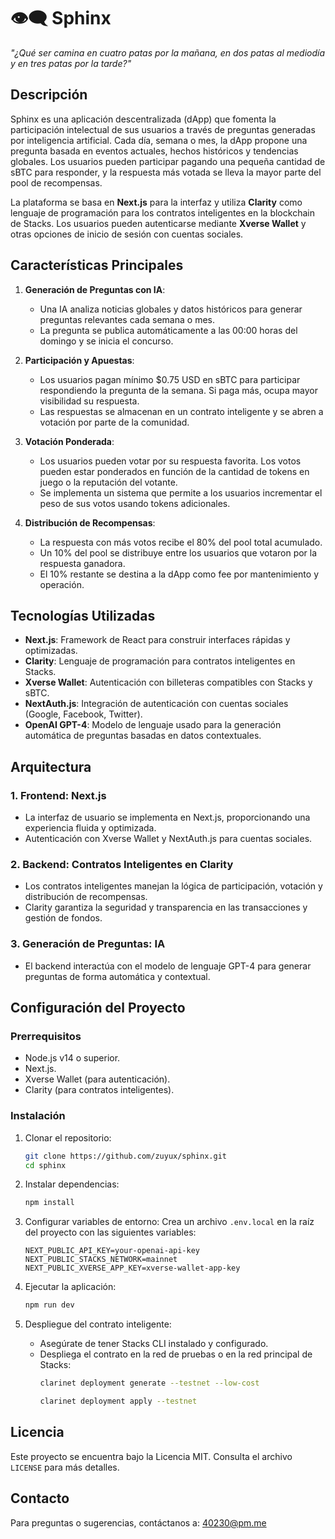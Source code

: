 # 👁️‍🗨️ Sphinx

_"¿Qué ser camina en cuatro patas por la mañana, en dos patas al mediodía y en tres patas por la tarde?"_

## Descripción

Sphinx es una aplicación descentralizada (dApp) que fomenta la participación intelectual de sus usuarios a través de preguntas generadas por inteligencia artificial. Cada día, semana o mes, la dApp propone una pregunta basada en eventos actuales, hechos históricos y tendencias globales. Los usuarios pueden participar pagando una pequeña cantidad de sBTC para responder, y la respuesta más votada se lleva la mayor parte del pool de recompensas.

La plataforma se basa en **Next.js** para la interfaz y utiliza **Clarity** como lenguaje de programación para los contratos inteligentes en la blockchain de Stacks. Los usuarios pueden autenticarse mediante **Xverse Wallet** y otras opciones de inicio de sesión con cuentas sociales.

## Características Principales

1. **Generación de Preguntas con IA**:
   - Una IA analiza noticias globales y datos históricos para generar preguntas relevantes cada semana o mes.
   - La pregunta se publica automáticamente a las 00:00 horas del domingo y se inicia el concurso.

2. **Participación y Apuestas**:
   - Los usuarios pagan mínimo $0.75 USD en sBTC para participar respondiendo la pregunta de la semana. Si paga más, ocupa mayor visibilidad su respuesta.
   - Las respuestas se almacenan en un contrato inteligente y se abren a votación por parte de la comunidad.

3. **Votación Ponderada**:
   - Los usuarios pueden votar por su respuesta favorita. Los votos pueden estar ponderados en función de la cantidad de tokens en juego o la reputación del votante.
   - Se implementa un sistema que permite a los usuarios incrementar el peso de sus votos usando tokens adicionales.

4. **Distribución de Recompensas**:
   - La respuesta con más votos recibe el 80% del pool total acumulado.
   - Un 10% del pool se distribuye entre los usuarios que votaron por la respuesta ganadora.
   - El 10% restante se destina a la dApp como fee por mantenimiento y operación.

## Tecnologías Utilizadas

- **Next.js**: Framework de React para construir interfaces rápidas y optimizadas.
- **Clarity**: Lenguaje de programación para contratos inteligentes en Stacks.
- **Xverse Wallet**: Autenticación con billeteras compatibles con Stacks y sBTC.
- **NextAuth.js**: Integración de autenticación con cuentas sociales (Google, Facebook, Twitter).
- **OpenAI GPT-4**: Modelo de lenguaje usado para la generación automática de preguntas basadas en datos contextuales.

## Arquitectura

### 1. Frontend: Next.js
- La interfaz de usuario se implementa en Next.js, proporcionando una experiencia fluida y optimizada.
- Autenticación con Xverse Wallet y NextAuth.js para cuentas sociales.

### 2. Backend: Contratos Inteligentes en Clarity
- Los contratos inteligentes manejan la lógica de participación, votación y distribución de recompensas.
- Clarity garantiza la seguridad y transparencia en las transacciones y gestión de fondos.

### 3. Generación de Preguntas: IA
- El backend interactúa con el modelo de lenguaje GPT-4 para generar preguntas de forma automática y contextual.

## Configuración del Proyecto

### Prerrequisitos
- Node.js v14 o superior.
- Next.js.
- Xverse Wallet (para autenticación).
- Clarity (para contratos inteligentes).

### Instalación
1. Clonar el repositorio:
   ```bash
   git clone https://github.com/zuyux/sphinx.git
   cd sphinx
   ```

2. Instalar dependencias:
   ```bash
   npm install
   ```

3. Configurar variables de entorno:
   Crea un archivo `.env.local` en la raíz del proyecto con las siguientes variables:
   ```
   NEXT_PUBLIC_API_KEY=your-openai-api-key
   NEXT_PUBLIC_STACKS_NETWORK=mainnet
   NEXT_PUBLIC_XVERSE_APP_KEY=xverse-wallet-app-key
   ```

4. Ejecutar la aplicación:
   ```bash
   npm run dev
   ```

5. Despliegue del contrato inteligente:
   - Asegúrate de tener Stacks CLI instalado y configurado.
   - Despliega el contrato en la red de pruebas o en la red principal de Stacks:
     ```bash
     clarinet deployment generate --testnet --low-cost
     ```
     ```bash
     clarinet deployment apply --testnet
     ```

## Licencia
Este proyecto se encuentra bajo la Licencia MIT. Consulta el archivo `LICENSE` para más detalles.

## Contacto
Para preguntas o sugerencias, contáctanos a: 40230@pm.me